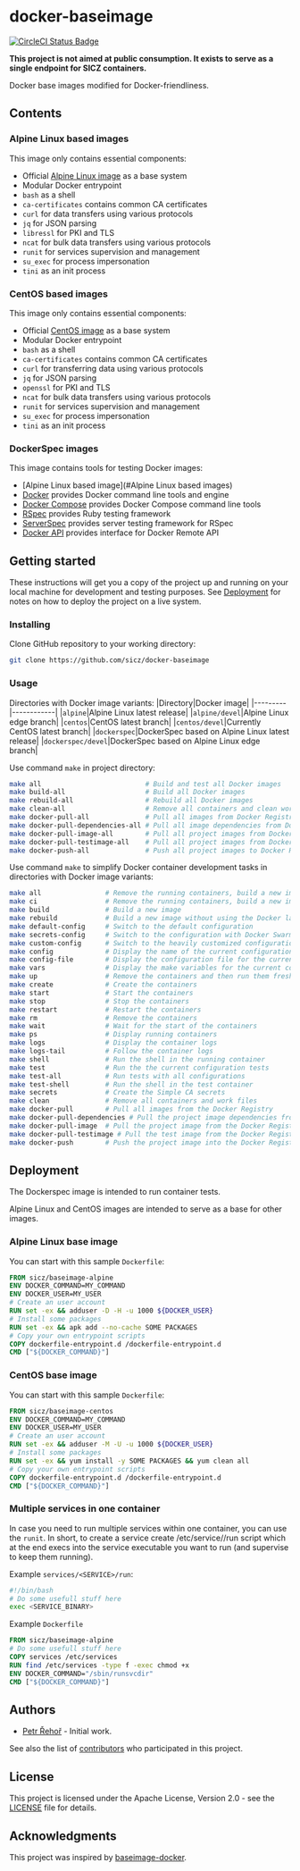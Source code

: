 # docker-baseimage

[![CircleCI Status Badge](https://circleci.com/gh/sicz/docker-baseimage.svg?style=shield&circle-token=TODO)](https://circleci.com/gh/sicz/docker-baseimage)

**This project is not aimed at public consumption.
It exists to serve as a single endpoint for SICZ containers.**

Docker base images modified for Docker-friendliness.

## Contents

### Alpine Linux based images

This image only contains essential components:
* Official [Alpine Linux image](https://store.docker.com/images/alpine) as a base system
* Modular Docker entrypoint
* `bash` as a shell
* `ca-certificates` contains common CA certificates
* `curl` for data transfers using various protocols
* `jq` for JSON parsing
* `libressl` for PKI and TLS
* `ncat` for bulk data transfers using various protocols
* `runit` for services supervision and management
* `su_exec` for process impersonation
* `tini` as an init process

### CentOS based images

This image only contains essential components:
* Official [CentOS image](https://store.docker.com/images/centos) as a base system
* Modular Docker entrypoint
* `bash` as a shell
* `ca-certificates` contains common CA certificates
* `curl` for transferring data using various protocols
* `jq` for JSON parsing
* `openssl` for PKI and TLS
* `ncat` for bulk data transfers using various protocols
* `runit` for services supervision and management
* `su_exec` for process impersonation
* `tini` as an init process

### DockerSpec images

This image contains tools for testing Docker images:
* [Alpine Linux based image](#Alpine Linux based images)
* [Docker](https://docs.docker.com/engine/) provides Docker command line tools and engine
* [Docker Compose](https://docs.docker.com/compose/) provides Docker Compose command line tools
* [RSpec](http://rspec.info) provides Ruby testing framework
* [ServerSpec](http://serverspec.org) provides server testing framework for RSpec
* [Docker API](https://github.com/swipely/docker-api) provides interface for Docker Remote API
<!--
* [DockerSpec](https://github.com/zuazo/dockerspec) provides Docker plugin for ServerSpec
-->
## Getting started

These instructions will get you a copy of the project up and running on your
local machine for development and testing purposes. See [Deployment](#deployment)
for notes on how to deploy the project on a live system.

### Installing

Clone GitHub repository to your working directory:
```bash
git clone https://github.com/sicz/docker-baseimage
```

### Usage

Directories with Docker image variants:
|Directory|Docker image|
|---------|------------|
|`alpine`|Alpine Linux latest release|
|`alpine/devel`|Alpine Linux edge branch|
|`centos`|CentOS latest branch|
|`centos/devel`|Currently CentOS latest branch|
|`dockerspec`|DockerSpec based on Alpine Linux latest release|
|`dockerspec/devel`|DockerSpec based on Alpine Linux edge branch|

Use command `make` in project directory:
```bash
make all                          # Build and test all Docker images
make build-all                    # Build all Docker images
make rebuild-all                  # Rebuild all Docker images
make clean-all                    # Remove all containers and clean work files
make docker-pull-all              # Pull all images from Docker Registry
make docker-pull-dependencies-all # Pull all image dependencies from Docker Registry
make docker-pull-image-all        # Pull all project images from Docker Registry
make docker-pull-testimage-all    # Pull all project images from Docker Registry
make docker-push-all              # Push all project images to Docker Registry
```

Use command `make` to simplify Docker container development tasks in
directories with Docker image variants:
```bash
make all                # Remove the running containers, build a new image and run the current configuration tests
make ci                 # Remove the running containers, build a new image and run the tests with all configurations
make build              # Build a new image
make rebuild            # Build a new image without using the Docker layer caching
make default-config     # Switch to the default configuration
make secrets-config     # Switch to the configuration with Docker Swarm like secrets
make custom-config      # Switch to the heavily customized configuration
make config             # Display the name of the current configuration
make config-file        # Display the configuration file for the current configuration
make vars               # Display the make variables for the current configuration
make up                 # Remove the containers and then run them fresh
make create             # Create the containers
make start              # Start the containers
make stop               # Stop the containers
make restart            # Restart the containers
make rm                 # Remove the containers
make wait               # Wait for the start of the containers
make ps                 # Display running containers
make logs               # Display the container logs
make logs-tail          # Follow the container logs
make shell              # Run the shell in the running container
make test               # Run the the current configuration tests
make test-all           # Run tests with all configurations
make test-shell         # Run the shell in the test container
make secrets            # Create the Simple CA secrets
make clean              # Remove all containers and work files
make docker-pull        # Pull all images from the Docker Registry
make docker-pull-dependencies # Pull the project image dependencies from the Docker Registry
make docker-pull-image  # Pull the project image from the Docker Registry
make docker-pull-testimage # Pull the test image from the Docker Registry
make docker-push        # Push the project image into the Docker Registry
```

## Deployment

The Dockerspec image is intended to run container tests.

Alpine Linux and CentOS images are intended to serve as a base for other images.

### Alpine Linux base image

You can start with this sample `Dockerfile`:
```Dockerfile
FROM sicz/baseimage-alpine
ENV DOCKER_COMMAND=MY_COMMAND
ENV DOCKER_USER=MY_USER
# Create an user account
RUN set -ex && adduser -D -H -u 1000 ${DOCKER_USER}
# Install some packages
RUN set -ex && apk add --no-cache SOME PACKAGES
# Copy your own entrypoint scripts
COPY dockerfile-entrypoint.d /dockerfile-entrypoint.d
CMD ["${DOCKER_COMMAND}"]
```

### CentOS base image

You can start with this sample `Dockerfile`:
```Dockerfile
FROM sicz/baseimage-centos
ENV DOCKER_COMMAND=MY_COMMAND
ENV DOCKER_USER=MY_USER
# Create an user account
RUN set -ex && adduser -M -U -u 1000 ${DOCKER_USER}
# Install some packages
RUN set -ex && yum install -y SOME PACKAGES && yum clean all
# Copy your own entrypoint scripts
COPY dockerfile-entrypoint.d /dockerfile-entrypoint.d
CMD ["${DOCKER_COMMAND}"]
```

### Multiple services in one container

In case you need to run multiple services within one container, you can use the
`runit`. In short, to create a service create /etc/service/<SERVICE>/run script
which at the end execs into the service executable you want to run (and supervise
to keep them running).

Example `services/<SERVICE>/run`:
```bash
#!/bin/bash
# Do some usefull stuff here
exec <SERVICE_BINARY>
```

Example `Dockerfile`
```Dockerfile
FROM sicz/baseimage-alpine
# Do some usefull stuff here
COPY services /etc/services
RUN find /etc/services -type f -exec chmod +x
ENV DOCKER_COMMAND="/sbin/runsvcdir"
CMD ["${DOCKER_COMMAND}"]
```

## Authors

* [Petr Řehoř](https://github.com/prehor) - Initial work.

See also the list of
[contributors](https://github.com/sicz/docker-baseimage-alpine/contributors)
who participated in this project.

## License

This project is licensed under the Apache License, Version 2.0 - see the
[LICENSE](LICENSE) file for details.

## Acknowledgments

This project was inspired by
[baseimage-docker](https://hub.docker.com/r/phusion/baseimage/).
